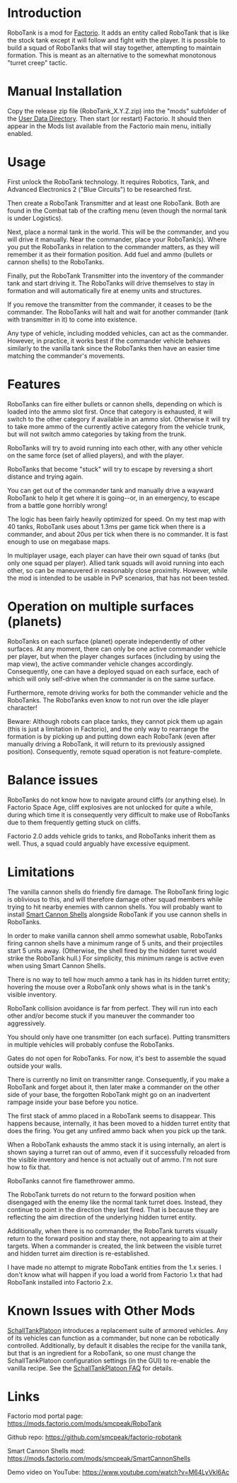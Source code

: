 Introduction
============

RoboTank is a mod for [Factorio](https://wiki.factorio.com/).  It adds
an entity called RoboTank that is like the stock tank except it will
follow and fight with the player.  It is possible to build a squad of
RoboTanks that will stay together, attempting to maintain formation.
This is meant as an alternative to the somewhat monotonous "turret
creep" tactic.

Manual Installation
===================

Copy the release zip file (RoboTank_X.Y.Z.zip) into the "mods" subfolder
of the [User Data Directory](https://wiki.factorio.com/Application_directory#User_Data_directory).
Then start (or restart) Factorio.  It should then appear in the Mods
list available from the Factorio main menu, initially enabled.

Usage
=====

First unlock the RoboTank technology.  It requires Robotics, Tank,
and Advanced Electronics 2 ("Blue Circuits") to be researched first.

Then create a RoboTank Transmitter and at least one RoboTank.  Both are
found in the Combat tab of the crafting menu (even though the normal
tank is under Logistics).

Next, place a normal tank in the world.  This will be the commander,
and you will drive it manually.  Near the commander, place your
RoboTank(s).  Where you put the RoboTanks in relation to the commander
matters, as they will remember it as their formation position.
Add fuel and ammo (bullets or cannon shells) to the RoboTanks.

Finally, put the RoboTank Transmitter into the inventory of the commander tank
and start driving it.  The RoboTanks will drive themselves to stay in
formation and will automatically fire at enemy units and structures.

If you remove the transmitter from the commander, it ceases to be the
commander.  The RoboTanks will halt and wait for another commander (tank
with transmitter in it) to come into existence.

Any type of vehicle, including modded vehicles, can act as the
commander.  However, in practice, it works best if the commander vehicle
behaves similarly to the vanilla tank since the RoboTanks then have an
easier time matching the commander's movements.

Features
========

RoboTanks can fire either bullets or cannon shells, depending on
which is loaded into the ammo slot first.  Once that category is
exhausted, it will switch to the other category if available in an
ammo slot.  Otherwise it will try to take more ammo of the currently
active category from the vehicle trunk, but will not switch ammo
categories by taking from the trunk.

RoboTanks will try to avoid running into each other, with any other
vehicle on the same force (set of allied players), and with the player.

RoboTanks that become "stuck" will try to escape by reversing a
short distance and trying again.

You can get out of the commander tank and manually drive a wayward
RoboTank to help it get where it is going--or, in an emergency, to
escape from a battle gone horribly wrong!

The logic has been fairly heavily optimized for speed.  On my test map
with 40 tanks, RoboTank uses about 1.3ms per game tick when there is a
commander, and about 20us per tick when there is no commander.  It is
fast enough to use on megabase maps.

In multiplayer usage, each player can have their own squad of tanks
(but only one squad per player).  Allied tank squads will avoid running
into each other, so can be maneuvered in reasonably close proximity.
However, while the mod is intended to be usable in PvP scenarios, that
has not been tested.

Operation on multiple surfaces (planets)
========================================

RoboTanks on each surface (planet) operate independently of other
surfaces.  At any moment, there can only be one active commander vehicle
per player, but when the player changes surfaces (including by using the
map view), the active commander vehicle changes accordingly.
Consequently, one can have a deployed squad on each surface, each of
which will only self-drive when the commander is on the same surface.

Furthermore, remote driving works for both the commander vehicle and the
RoboTanks.  The RoboTanks even know to not run over the idle player
character!

Beware: Although robots can place tanks, they cannot pick them up again
(this is just a limitation in Factorio), and the only way to rearrange
the formation is by picking up and putting down each RoboTank (even
after manually driving a RoboTank, it will return to its previously
assigned position).  Consequently, remote squad operation is not
feature-complete.

Balance issues
==============

RoboTanks do not know how to navigate around cliffs (or anything else).
In Factorio Space Age, cliff explosives are not unlocked for quite a
while, during which time it is consequently very difficult to make use
of RoboTanks due to them frequently getting stuck on cliffs.

Factorio 2.0 adds vehicle grids to tanks, and RoboTanks inherit them as
well.  Thus, a squad could arguably have excessive equipment.

Limitations
===========

The vanilla cannon shells do friendly fire damage.  The RoboTank firing
logic is oblivious to this, and will therefore damage other squad members
while trying to hit nearby enemies with cannon shells.  You will probably
want to install [Smart Cannon Shells](https://mods.factorio.com/mods/smcpeak/SmartCannonShells)
alongside RoboTank if you use cannon shells in RoboTanks.

In order to make vanilla cannon shell ammo somewhat usable,
RoboTanks firing cannon shells have a minimum range of 5 units, and
their projectiles start 5 units away.  (Otherwise, the shell fired by
the hidden turret would strike the RoboTank hull.)  For simplicity,
this minimum range is active even when using Smart Cannon Shells.

There is no way to tell how much ammo a tank has in its hidden turret
entity; hovering the mouse over a RoboTank only shows what is in the
tank's visible inventory.

RoboTank collision avoidance is far from perfect.  They will run into
each other and/or become stuck if you maneuver the commander too
aggressively.

You should only have one transmitter (on each surface).  Putting
transmitters in multiple vehicles will probably confuse the RoboTanks.

Gates do not open for RoboTanks.  For now, it's best to assemble the
squad outside your walls.

There is currently no limit on transmitter range.  Consequently, if you
make a RoboTank and forget about it, then later make a commander on the
other side of your base, the forgotten RoboTank might go on an inadvertent
rampage inside your base before you notice.

The first stack of ammo placed in a RoboTank seems to disappear.  This
happens because, internally, it has been moved to a hidden turret entity
that does the firing.  You get any unfired ammo back when you pick up
the tank.

When a RoboTank exhausts the ammo stack it is using internally, an alert
is shown saying a turret ran out of ammo, even if it successfully
reloaded from the visible inventory and hence is not actually out of
ammo.  I'm not sure how to fix that.

RoboTanks cannot fire flamethrower ammo.

The RoboTank turrets do not return to the forward position when disengaged
with the enemy like the normal tank turret does.  Instead, they continue to
point in the direction they last fired.  That is because they are reflecting
the aim direction of the underlying hidden turret entity.

Additionally, when there is no commander, the RoboTank turrets visually return
to the forward position and stay there, not appearing to aim at their targets.
When a commander is created, the link between the visible turret and hidden
turret aim direction is re-established.

I have made no attempt to migrate RoboTank entities from the 1.x series.
I don't know what will happen if you load a world from Factorio 1.x that
had RoboTank installed into Factorio 2.x.

Known Issues with Other Mods
============================

[SchallTankPlatoon](https://mods.factorio.com/mod/SchallTankPlatoon) introduces
a replacement suite of armored vehicles.  Any of its vehicles can function as a
commander, but none can be robotically controlled.  Additionally, by default it
disables the recipe for the vanilla tank, but that is an ingredient for a RoboTank,
so one must change the SchallTankPlatoon configuration settings (in the GUI) to
re-enable the vanilla recipe.  See the
[SchallTankPlatoon FAQ](https://mods.factorio.com/mod/SchallTankPlatoon/faq) for details.

Links
=====

Factorio mod portal page: https://mods.factorio.com/mods/smcpeak/RoboTank

Github repo: https://github.com/smcpeak/factorio-robotank

Smart Cannon Shells mod: https://mods.factorio.com/mods/smcpeak/SmartCannonShells

Demo video on YouTube: https://www.youtube.com/watch?v=M64LyVkl6Ac
